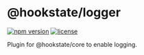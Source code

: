 # @hookstate/logger

[![npm version](https://badge.fury.io/js/%40hookstate%2Flogger.svg)](https://badge.fury.io/js/%40hookstate%2Flogger) [![license](https://img.shields.io/github/license/avkonst/hookstate)](https://img.shields.io/github/license/avkonst/hookstate)

Plugin for @hookstate/core to enable logging.
